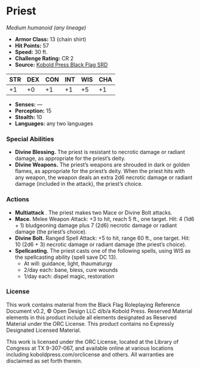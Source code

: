 # Priest

*Medium humanoid (any lineage)*

- **Armor Class:** 13 (chain shirt)
- **Hit Points:** 57
- **Speed:** 30 ft.
- **Challenge Rating:** CR 2
- **Source:** [Kobold Press Black Flag SRD](https://koboldpress.com/black-flag-roleplaying/)

| STR | DEX | CON | INT | WIS | CHA |
| --- | --- | --- | --- | --- | --- |
| +1 | +0 | +1 | +1 | +5 | +1 |

- **Senses:** —
- **Perception:** 15
- **Stealth:** 10
- **Languages:** any two languages

### Special Abilities

- **Divine Blessing.** The priest is resistant to necrotic damage or radiant damage, as appropriate for the priest’s deity.
- **Divine Weapons.** The priest’s weapons are shrouded in dark or golden flames, as appropriate for the priest’s deity. When the priest hits with any weapon, the weapon deals an extra 2d6 necrotic damage or radiant damage (included in the attack), the priest’s choice.

### Actions

- **Multiattack** . The priest makes two Mace or Divine Bolt attacks.
- **Mace.** Melee Weapon Attack: +3 to hit, reach 5 ft., one target. Hit: 4 (1d6 + 1) bludgeoning damage plus 7 (2d6) necrotic damage or radiant damage (the priest’s choice).
- **Divine Bolt.** Ranged Spell Attack: +5 to hit, range 60 ft., one target. Hit: 10 (2d6 + 3) necrotic damage or radiant damage (the priest’s choice).
- **Spellcasting.** The priest casts one of the following spells, using WIS as the spellcasting ability (spell save DC 13).
	- At will: guidance, light, thaumaturgy
	- 2/day each: bane, bless, cure wounds
	- 1/day each: dispel magic, restoration

### License

This work contains material from the Black Flag Roleplaying Reference Document v0.2, © Open Design LLC d/b/a Kobold Press. Reserved Material elements in this product include all elements designated as Reserved Material under the ORC License. This product contains no Expressly Designated Licensed Material.

This work is licensed under the ORC License, located at the Library of Congress at TX 9-307-067, and available online at various locations including koboldpress.com/orclicense and others. All warranties are disclaimed as set forth therein.


